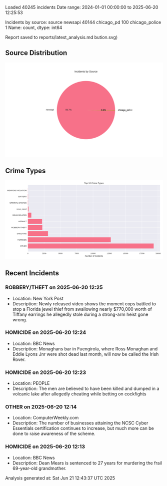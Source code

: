 
Loaded 40245 incidents
Date range: 2024-01-01 00:00:00 to 2025-06-20 12:25:53

Incidents by source:
source
newsapi           40144
chicago_pd          100
chicago_police        1
Name: count, dtype: int64

Report saved to reports/latest_analysis.md
bution.svg)

## Source Distribution
![Source Distribution](images/source_distribution.svg)

## Crime Types
![Crime Types](images/crime_types.svg)

## Recent Incidents

### ROBBERY/THEFT on 2025-06-20 12:25
- Location: New York Post
- Description: Newly released video shows the moment cops battled to stop a Florida jewel thief from swallowing nearly $770,000 worth of Tiffany earrings he allegedly stole during a strong-arm heist gone wrong.


### HOMICIDE on 2025-06-20 12:24
- Location: BBC News
- Description: Monaghans bar in Fuengirola, where Ross Monaghan and Eddie Lyons Jnr were shot dead last month, will now be called the Irish Rover.


### HOMICIDE on 2025-06-20 12:23
- Location: PEOPLE
- Description: The men are believed to have been killed and dumped in a volcanic lake after allegedly cheating while betting on cockfights


### OTHER on 2025-06-20 12:14
- Location: ComputerWeekly.com
- Description: The number of businesses attaining the NCSC Cyber Essentials certification continues to increase, but much more can be done to raise awareness of the scheme.


### HOMICIDE on 2025-06-20 12:13
- Location: BBC News
- Description: Dean Mears is sentenced to 27 years for murdering the frail 69-year-old grandmother.

Analysis generated at: Sat Jun 21 12:43:37 UTC 2025
